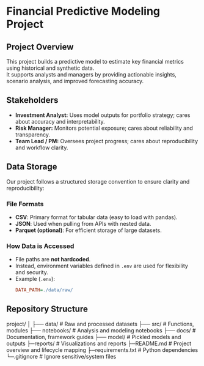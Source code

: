 # Financial Predictive Modeling Project

## Project Overview
This project builds a predictive model to estimate key financial metrics using historical and synthetic data.  
It supports analysts and managers by providing actionable insights, scenario analysis, and improved forecasting accuracy.

## Stakeholders
- **Investment Analyst:** Uses model outputs for portfolio strategy; cares about accuracy and interpretability.  
- **Risk Manager:** Monitors potential exposure; cares about reliability and transparency.  
- **Team Lead / PM:** Oversees project progress; cares about reproducibility and workflow clarity.

## Data Storage

Our project follows a structured storage convention to ensure clarity and reproducibility:

### File Formats
- **CSV**: Primary format for tabular data (easy to load with pandas).
- **JSON**: Used when pulling from APIs with nested data.
- **Parquet (optional)**: For efficient storage of large datasets.

### How Data is Accessed
- File paths are **not hardcoded**.  
- Instead, environment variables defined in `.env` are used for flexibility and security.  
- Example (`.env`):
  ```ini
  DATA_PATH=./data/raw/

## Repository Structure
project/
│
├── data/         # Raw and processed datasets
├── src/          # Functions, modules
├── notebooks/    # Analysis and modeling notebooks
├── docs/         # Documentation, framework guides
├── model/        # Pickled models and outputs
├─reports/      # Visualizations and reports
├─README.md     # Project overview and lifecycle mapping
├─requirements.txt # Python dependencies
└─.gitignore    # Ignore sensitive/system files
